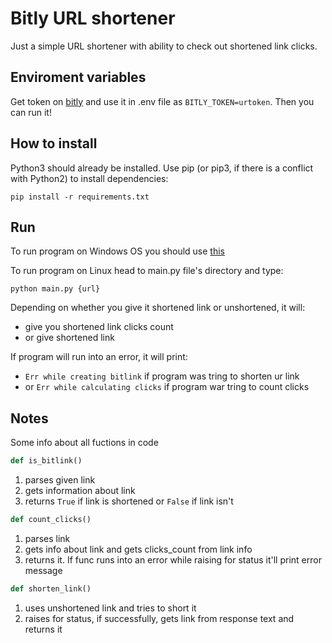 # Bitly URL shortener

Just a simple URL shortener with ability to check out shortened link clicks.

## Enviroment variables

Get token on [bitly](https://app.bitly.com/settings/integrations/) and use it in .env file as `BITLY_TOKEN=urtoken`. Then you can run it!

## How to install

Python3 should already be installed. Use pip (or pip3, if there is a conflict with Python2) to install dependencies:

```
pip install -r requirements.txt
```

## Run

To run program on Windows OS you should use [this](https://www.wikihow.com/Use-Windows-Command-Prompt-to-Run-a-Python-File)

To run program on Linux head to main.py file's directory and type:

```
python main.py {url}
```

Depending on whether you give it shortened link or unshortened, it will:

- give you shortened link clicks count
- or give shortened link

If program will run into an error, it will print:

- `Err while creating bitlink` if program was tring to shorten ur link
- or `Err while calculating clicks` if program war tring to count clicks

## Notes

Some info about all fuctions in code

```py
def is_bitlink()
```

1. parses given link
1. gets information about link
1. returns `True` if link is shortened or `False` if link isn't  

```py
def count_clicks()
```

1. parses link
1. gets info about link and gets clicks_count from link info
1. returns it. If func runs into an error while raising for status it'll print error message

```py
def shorten_link()
```

1. uses unshortened link and tries to short it
1. raises for status, if successfully, gets link from response text and returns it